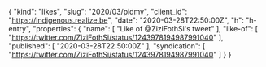 {
  "kind": "likes",
  "slug": "2020/03/pidmv",
  "client_id": "https://indigenous.realize.be",
  "date": "2020-03-28T22:50:00Z",
  "h": "h-entry",
  "properties": {
    "name": [
      "Like of @ZiziFothSi's tweet"
    ],
    "like-of": [
      "https://twitter.com/ZiziFothSi/status/1243978194987991040"
    ],
    "published": [
      "2020-03-28T22:50:00Z"
    ],
    "syndication": [
      "https://twitter.com/ZiziFothSi/status/1243978194987991040"
    ]
  }
}
